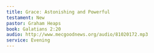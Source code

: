 ```yaml
---
title: Grace: Astonishing and Powerful
testament: New
pastor: Graham Heaps
book: Galatians 2:20
audio: http://www.mecgoodnews.org/audio/81020172.mp3
service: Evening
---
```

